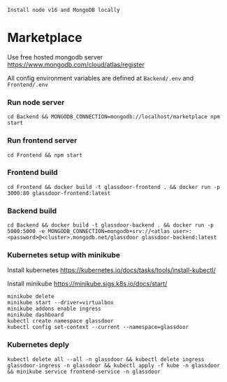 ```
Install node v16 and MongoDB locally
```

# Marketplace

Use free hosted mongodb server https://www.mongodb.com/cloud/atlas/register

All config environment variables are defined at `Backend/.env` and `Frontend/.env`

### Run node server
```
cd Backend && MONGODB_CONNECTION=mongodb://localhost/marketplace npm start
```

### Run frontend server
```
cd Frontend && npm start
```

### Frontend build
```
cd Frontend && docker build -t glassdoor-frontend . && docker run -p 3000:80 glassdoor-frontend:latest
```

### Backend build
```
cd Backend && docker build -t glassdoor-backend . && docker run -p 5000:5000 -e MONGODB_CONNECTION=mongodb+srv://<atlas user>:<password>@<cluster>.mongodb.net/glassdoor glassdoor-backend:latest
```
### Kubernetes setup with minikube

Install kubernetes https://kubernetes.io/docs/tasks/tools/install-kubectl/

Install minikube https://minikube.sigs.k8s.io/docs/start/

```
minikube delete
minikube start --driver=virtualbox
minikube addons enable ingress
minikube dashboard
kubectl create namespace glassdoor
kubectl config set-context --current --namespace=glassdoor
```

### Kubernetes deply
```
kubectl delete all --all -n glassdoor && kubectl delete ingress glassdoor-ingress -n glassdoor && kubectl apply -f kube -n glassdoor && minikube service frontend-service -n glassdoor
```
